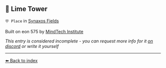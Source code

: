 ## 🗼 Lime Tower

`🪧 Place` in [Synaxos Fields](../refs/synaxos_fields.md)

Built on eon 575 by [MindTech Institute](../refs/mindtech_institute.md)

_This entry is considered incomplete - you can request more info for it [on discord](<https://discord.com/channels/562910943848169472/1173922660489633802>) or write it yourself_


----------
[⬅️ Back to index](../refs/#5220_s)